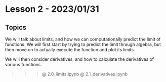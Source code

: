 # Lesson 2 - 2023/01/31

## Topics

We will talk about limits, and how we can computationally predict the limit of functions.
We will first start by trying to predict the limit through algebra, but then move on to actually execute the function and plot its limits.

We will then consider derivatives, and how to calculate the derivatives of various functions.

>>> @ 2.0_limits.ipynb
>>> @ 2.1_derivatives.ipynb
